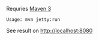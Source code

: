 Requries [Maven 3](http://maven.apache.org/docs/3.0.3/release-notes.html)

    Usage: mvn jetty:run

See result on [http://localhost:8080](http://localhost:8080)
